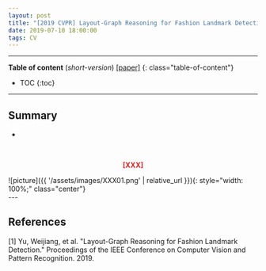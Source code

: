 ```yaml
---
layout: post
title: "[2019 CVPR] Layout-Graph Reasoning for Fashion Landmark Detection"
date: 2019-07-10 18:00:00
tags: CV 
---
```


<!--more-->

---

**Table of content** (*short-version*)
[[paper]](http://openaccess.thecvf.com/content_CVPR_2019/papers/Yu_Layout-Graph_Reasoning_for_Fashion_Landmark_Detection_CVPR_2019_paper.pdf)
{: class="table-of-content"}
* TOC
{:toc}

---

## Summary

-
  

<br/>
<p align="center" style="color: #e01f1f; font-weight: bold;">[XXX]</p>
![picture]({{ '/assets/images/XXX01.png' | relative_url }}){: style="width: 100%;" class="center"}
<br/>
---


## References

[1] Yu, Weijiang, et al. "Layout-Graph Reasoning for Fashion Landmark Detection." Proceedings of the IEEE Conference on Computer Vision and Pattern Recognition. 2019.
